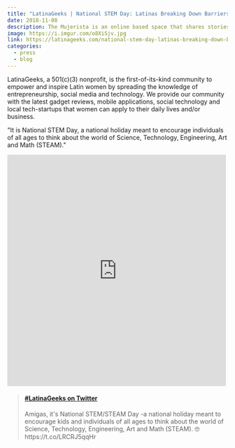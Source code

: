 ```yaml
---
title: "LatinaGeeks | National STEM Day: Latinas Breaking Down Barriers In Technology"
date: 2018-11-08
description: The Mujerista is an online based space that shares stories and experiences that impact, empower, and celebrate Latinas.
image: https://i.imgur.com/o8XiSjv.jpg
link: https://latinageeks.com/national-stem-day-latinas-breaking-down-barriers-in-technology/
categories:
  - press
  - blog
---
```


LatinaGeeks, a 501(c)(3) nonprofit, is the first-of-its-kind community to empower and inspire Latin women by spreading the knowledge of entrepreneurship, social media and technology. We provide our  community with the latest gadget reviews, mobile applications, social technology and local tech-startups that women can apply to their daily lives and/or business.

"It is National STEM Day, a national holiday meant to encourage individuals of all ages to think about the world of Science, Technology, Engineering, Art and Math (STEAM)."

<iframe src="https://www.facebook.com/plugins/post.php?href=https%3A%2F%2Fwww.facebook.com%2Flatinageeks%2Fposts%2F1458624940948661&width=500" width="500" height="529" style="border:none;overflow:hidden" scrolling="no" frameborder="0" allowTransparency="true" allow="encrypted-media"></iframe>

<blockquote class="embedly-card"><h4><a href="https://twitter.com/LatinaGeeks/status/1060701398676004864">#LatinaGeeks on Twitter</a></h4><p>Amigas, it's National STEM/STEAM Day -a national holiday meant to encourage kids and individuals of all ages to think about the world of Science, Technology, Engineering, Art and Math (STEAM). 🤓 https://t.co/LRCRJ5qqHr</p></blockquote>
<script async src="//cdn.embedly.com/widgets/platform.js" charset="UTF-8"></script>